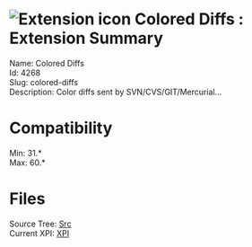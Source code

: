 # ![Extension icon](https://addons.thunderbird.net/user-media/addon_icons/4/4268-64.png?modified=1524932766) Colored Diffs : Extension Summary

Name: Colored Diffs  
Id: 4268  
Slug: colored-diffs  
Description: Color diffs sent by SVN/CVS/GIT/Mercurial...
  

# Compatibility
Min: 31.*  
Max: 60.*  

# Files

Source Tree: [Src](C:/Dev/Thunderbird/ThunderKdB/xall/x60/4268-colored-diffs/src)  
Current XPI: [XPI](C:/Dev/Thunderbird/ThunderKdB/xall/x60/4268-colored-diffs/xpi)  



